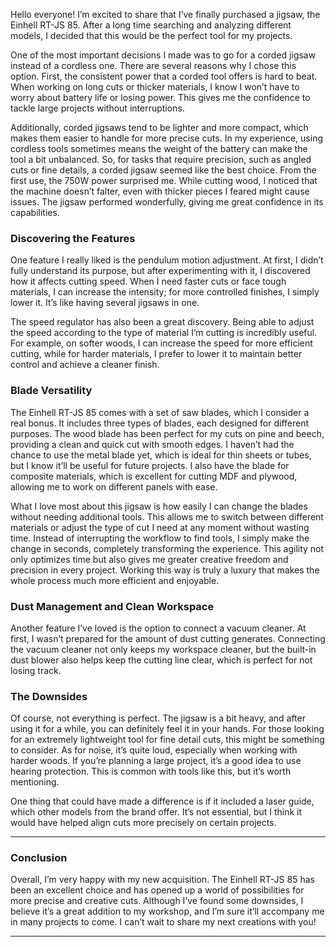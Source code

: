 Hello everyone! I’m excited to share that I’ve finally purchased a jigsaw, the Einhell RT-JS 85. After a long time searching and analyzing different models, I decided that this would be the perfect tool for my projects.

One of the most important decisions I made was to go for a corded jigsaw instead of a cordless one. There are several reasons why I chose this option. First, the consistent power that a corded tool offers is hard to beat. When working on long cuts or thicker materials, I know I won’t have to worry about battery life or losing power. This gives me the confidence to tackle large projects without interruptions.

Additionally, corded jigsaws tend to be lighter and more compact, which makes them easier to handle for more precise cuts. In my experience, using cordless tools sometimes means the weight of the battery can make the tool a bit unbalanced. So, for tasks that require precision, such as angled cuts or fine details, a corded jigsaw seemed like the best choice.
From the first use, the 750W power surprised me. While cutting wood, I noticed that the machine doesn’t falter, even with thicker pieces I feared might cause issues. The jigsaw performed wonderfully, giving me great confidence in its capabilities.

### Discovering the Features

One feature I really liked is the pendulum motion adjustment. At first, I didn’t fully understand its purpose, but after experimenting with it, I discovered how it affects cutting speed. When I need faster cuts or face tough materials, I can increase the intensity; for more controlled finishes, I simply lower it. It’s like having several jigsaws in one.

The speed regulator has also been a great discovery. Being able to adjust the speed according to the type of material I’m cutting is incredibly useful. For example, on softer woods, I can increase the speed for more efficient cutting, while for harder materials, I prefer to lower it to maintain better control and achieve a cleaner finish.

### Blade Versatility

The Einhell RT-JS 85 comes with a set of saw blades, which I consider a real bonus. It includes three types of blades, each designed for different purposes. The wood blade has been perfect for my cuts on pine and beech, providing a clean and quick cut with smooth edges. I haven’t had the chance to use the metal blade yet, which is ideal for thin sheets or tubes, but I know it’ll be useful for future projects. I also have the blade for composite materials, which is excellent for cutting MDF and plywood, allowing me to work on different panels with ease.

What I love most about this jigsaw is how easily I can change the blades without needing additional tools. This allows me to switch between different materials or adjust the type of cut I need at any moment without wasting time. Instead of interrupting the workflow to find tools, I simply make the change in seconds, completely transforming the experience. This agility not only optimizes time but also gives me greater creative freedom and precision in every project. Working this way is truly a luxury that makes the whole process much more efficient and enjoyable.

### Dust Management and Clean Workspace

Another feature I’ve loved is the option to connect a vacuum cleaner. At first, I wasn’t prepared for the amount of dust cutting generates. Connecting the vacuum cleaner not only keeps my workspace cleaner, but the built-in dust blower also helps keep the cutting line clear, which is perfect for not losing track.

### The Downsides

Of course, not everything is perfect. The jigsaw is a bit heavy, and after using it for a while, you can definitely feel it in your hands. For those looking for an extremely lightweight tool for fine detail cuts, this might be something to consider. As for noise, it’s quite loud, especially when working with harder woods. If you’re planning a large project, it’s a good idea to use hearing protection. This is common with tools like this, but it’s worth mentioning.

One thing that could have made a difference is if it included a laser guide, which other models from the brand offer. It’s not essential, but I think it would have helped align cuts more precisely on certain projects.

---

### **Conclusion**

Overall, I’m very happy with my new acquisition. The Einhell RT-JS 85 has been an excellent choice and has opened up a world of possibilities for more precise and creative cuts. Although I’ve found some downsides, I believe it’s a great addition to my workshop, and I’m sure it’ll accompany me in many projects to come. I can’t wait to share my next creations with you!

---
